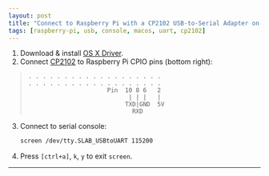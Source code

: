 ```yaml
---
layout: post
title: "Connect to Raspberry Pi with a CP2102 USB-to-Serial Adapter on OS X"
tags: [raspberry-pi, usb, console, macos, uart, cp2102]
---
```


1. Download & install [OS X Driver](https://www.silabs.com/Support%20Documents/Software/Mac_OSX_VCP_Driver.zip).
2. Connect [CP2102](https://www.amazon.de/gp/product/B00AFRXKFU) to Raspberry Pi CPIO pins (bottom right):
> ```
> . . . . . . . . . . . . . . . . . . .
> . . . . . . . . . . . . . . . . . . .
>                       Pin  10 8 6   2
>                             | | |   | 
>                            TXD|GND  5V
>                              RXD
> ```
3. Connect to serial console:
   ```bash
   screen /dev/tty.SLAB_USBtoUART 115200
   ```
4. Press `[ctrl+a]`, `k`, `y` to exit `screen`. 

---
